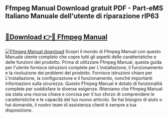 ## Ffmpeg Manual Download gratuit PDF - Part-eMS Italiano Manuale dell'utente di riparazione rlP63

# <h2><a href="http://dfbeci.blite.top/?on=Ffmpeg+Manual">🔗Download 👉🔴 Ffmpeg Manual</a></h2>

[![Ffmpeg Manual download](https://i.imgur.com/lujVjoI.png)](http://dfbeci.blite.top/?on=Ffmpeg+Manual)
Scopri il mondo di Ffmpeg Manual con questo Manuale utente completo che copre tutti gli aspetti delle caratteristiche e delle funzioni del prodotto. Prima di utilizzare Ffmpeg Manual, questa guida per l'utente fornisce istruzioni complete per L'installazione, il funzionamento e la risoluzione dei problemi del prodotto. Fornisce istruzioni chiare per L'installazione, la configurazione e il funzionamento, nonché importanti informazioni sulla sicurezza. Questo Ffmpeg Manual è dotato di funzionalità complete per soddisfare le diverse esigenze. Riteniamo che Ffmpeg Manual sia stata una risorsa chiara e concisa per il tuo sforzo di comprendere le caratteristiche e le capacità del tuo nuovo articolo. Se hai bisogno di aiuto o hai domande, il nostro team di assistenza clienti è sempre a tua disposizione.
